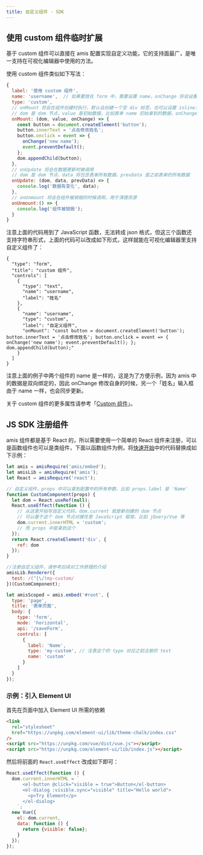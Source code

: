 ```yaml
---
title: 自定义组件 - SDK
---
```


## 使用 custom 组件临时扩展

基于 custom 组件可以直接在 amis 配置实现自定义功能，它的支持面最广，是唯一支持在可视化编辑器中使用的方法。

使用 custom 组件类似如下写法：

```javascript
{
  label: '使用 custom 组件',
  name: 'username',  // 如果要放在 form 中，需要设置 name，onChange 将会设置这个值
  type: 'custom',
  // onMount 将会在组件创建时执行，默认会创建一个空 div 标签，也可以设置 inline: true 来创建 span 标签
  // dom 是 dom 节点，value 是初始数据，比如表单 name 初始拿到的数据，onChange 只有在表单下才会有
  onMount: (dom, value, onChange) => {
    const button = document.createElement('button');
    button.innerText = '点击修改姓名';
    button.onclick = event => {
      onChange('new name');
      event.preventDefault();
    };
    dom.appendChild(button);
  },
  // onUpdate 将会在数据更新时被调用
  // dom 是 dom 节点、data 将包含表单所有数据，prevData 是之前表单的所有数据
  onUpdate: (dom, data, prevData) => {
    console.log('数据有变化', data);
  },
  // onUnmount 将会在组件被销毁的时候调用，用于清理资源
  onUnmount:() => {
    console.log('组件被销毁');
  }
}
```

注意上面的代码用到了 JavaScript 函数，无法转成 json 格式，但这三个函数还支持字符串形式，上面的代码可以改成如下形式，这样就能在可视化编辑器里支持自定义组件了：

```schema:height="330" scope="body"
{
  "type": "form",
  "title": "custom 组件",
  "controls": [
    {
      "type": "text",
      "name": "username",
      "label": "姓名"
    },
    {
      "name": "username",
      "type": "custom",
      "label": "自定义组件",
      "onMount": "const button = document.createElement('button'); button.innerText = '点击修改姓名'; button.onclick = event => { onChange('new name'); event.preventDefault(); }; dom.appendChild(button);"
    }
  ]
}
```

注意上面的例子中两个组件的 name 是一样的，这是为了方便示例，因为 amis 中的数据是双向绑定的，因此 onChange 修改自身的时候，另一个「姓名」输入框由于 name 一样，也会同步更新。

关于 custom 组件的更多属性请参考「[Custom 组件](../components/custom)」。

## JS SDK 注册组件

amis 组件都是基于 React 的，所以需要使用一个简单的 React 组件来注册，可以是函数组件也可以是类组件，下面以函数组件为例，将[快速开始](../start/getting-started)中的代码替换成如下示例：

```javascript
let amis = amisRequire('amis/embed');
let amisLib = amisRequire('amis');
let React = amisRequire('react');

// 自定义组件，props 中可以拿到配置中的所有参数，比如 props.label 是 'Name'
function CustomComponent(props) {
  let dom = React.useRef(null);
  React.useEffect(function () {
    // 从这里开始写自定义代码，dom.current 就是新创建的 dom 节点
    // 可以基于这个 dom 节点对接任意 JavaScript 框架，比如 jQuery/Vue 等
    dom.current.innerHTML = 'custom';
    // 而 props 中能拿到这个
  });
  return React.createElement('div', {
    ref: dom
  });
}

//注册自定义组件，请参考后续对工作原理的介绍
amisLib.Renderer({
  test: /(^|\/)my-custom/
})(CustomComponent);

let amisScoped = amis.embed('#root', {
  type: 'page',
  title: '表单页面',
  body: {
    type: 'form',
    mode: 'horizontal',
    api: '/saveForm',
    controls: [
      {
        label: 'Name',
        type: 'my-custom', // 注意这个的 type 对应之前注册的 test
        name: 'custom'
      }
    ]
  }
});
```

### 示例：引入 Element UI

首先在页面中加入 Element UI 所需的依赖

```html
<link
  rel="stylesheet"
  href="https://unpkg.com/element-ui/lib/theme-chalk/index.css"
/>
<script src="https://unpkg.com/vue/dist/vue.js"></script>
<script src="https://unpkg.com/element-ui/lib/index.js"></script>
```

然后将前面的 `React.useEffect` 改成如下即可：

```javascript
React.useEffect(function () {
  dom.current.innerHTML = `
      <el-button @click="visible = true">Button</el-button>
      <el-dialog :visible.sync="visible" title="Hello world">
        <p>Try Element</p>
      </el-dialog>
    `;
  new Vue({
    el: dom.current,
    data: function () {
      return {visible: false};
    }
  });
});
```
